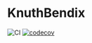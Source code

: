 # KnuthBendix

![CI](https://github.com/kalmarek/KnuthBendix.jl/workflows/CI/badge.svg)
[![codecov](https://codecov.io/gh/kalmarek/KnuthBendix.jl/branch/master/graph/badge.svg)](https://codecov.io/gh/kalmarek/KnuthBendix.jl)

